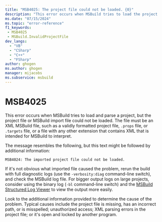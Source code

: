 ```yaml
---
title: "MSB4025: The project file could not be loaded. {0}"
description: "This error occurs when MSBuild tries to load the project file, but the project file could not be loaded."
ms.date: "07/15/2024"
ms.topic: "error-reference"
f1_keywords:
 - MSB4025
 - MSBuild.InvalidProjectFile
dev_langs:
  - "VB"
  - "CSharp"
  - "C++"
  - "FSharp"
author: ghogen
ms.author: ghogen
manager: mijacobs
ms.subservice: msbuild
---
```

# MSB4025

This error occurs when MSBuild tries to load and parse a project, but the project file or MSBuild import file could not be loaded. The file must be an XML MSBuild file, such as a validly formatted project file, `.props` file, or `.targets` file, or a file with any other extension that contains XML that is intended for MSBuild to interpret.

The message resembles the following, but this text might be followed by additional information:

```output
MSB4024: The imported project file could not be loaded.
```

If it's not obvious what imported file caused the problem, rerun the build with full diagnostic logs (use the `-verbosity:diag` command-line switch), and check the MSBuild log file. For bigger output logs on large projects, consider using the binary log (`-bl` command-line switch) and the [MSBuild Structured Log Viewer](https://msbuildlog.com/) to view the output more easily.

Look to the additional information provided to determine the cause of the problem. Typical causes include the project file is missing, has an incorrect path, or is misspelled; unauthorized access; XML parsing errors in the project file; or it's open and locked by another program.
